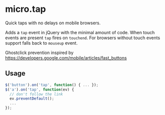 micro.tap
=========

Quick taps with no delays on mobile browsers.

Adds a `tap` event in jQuery with the minimal amount of code. When touch
events are present `tap` fires on `touchend`. For browsers without touch
events support falls back to `mouseup` event.

Ghostclick prevention inspired by https://developers.google.com/mobile/articles/fast_buttons

Usage
-----

```js
$('button').on('tap', function() { ... });
$('a').on('tap', function(ev) {
  // don't follow the link
  ev.preventDefault();
  ...
});
```
